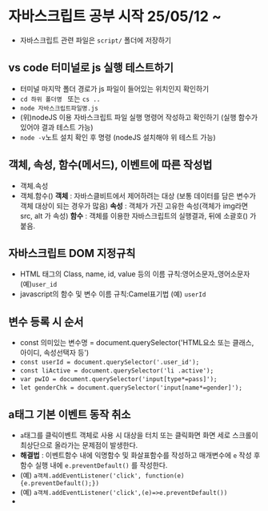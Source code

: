 # 자바스크립트 공부 시작 25/05/12 ~
* 자바스크립트 관련 파일은 `script/` 폴더에 저장하기
## vs code 터미널로 js 실행 테스트하기
* 터미널 마지막 폴더 경로가 js 파일이 들어있는 위치인지 확인하기
* `cd 하위 폴더명 ` 또는 `cs ..`
* `node 자바스크립트파일명.js`
* (위)nodeJS 이용 자바스크립트 파일 실행 명령어 작성하고 확인하기
(실행 함수가 있어야 결과 테스트 가능)
* `node -v`노트 설치 확인 후 명령 (nodeJS 설치해야 위 테스트 가능)
## 객체, 속성, 함수(메서드), 이벤트에 따른 작성법
* 객체.속성
* 객체.함수()
**객체** : 자바스클비트에서 제어하려는 대상 (보통 데이터를 담은 변수가 객체 대상이 되는 경우가 많음) 
**속성** : 객체가 가진 고유한 속성(객체가 img라면 src, alt 가 속성) 
**함수** : 객체를 이용한 자바스크립트의 실행결과, 뒤에 소괄호() 가 붙음.
## 자바스크립트 DOM 지정규칙
* HTML 태그의 Class, name, id, value 등의 이름 규칙:영어소문자_영어소문자 (예)`user_id`
* javascript의 함수 및 변수 이름 규칙:Camel표기법 (예) `userId`
## 변수 등록 시 순서
* const 의미있는 변수명 = document.querySelector('HTML요소 또는 클래스, 아이디, 속성선택자 등')
* `const userId = document.querySelector('.user_id');`
* `const liActive = document.querySelector('li .active');`
* `var pwIO = document.querySelector('input[type*=pass]');`
* `let genderChk = document.querySelector('input[name*=gender]');`
## a태그 기본 이벤트 동작 취소
* `a`태그를 클릭이벤트 객체로 사용 시 대상을 터치 또는 클릭화면 화면 세로 스크롤이 최상단으로 올라가는 문제점이 발생한다.
* **해결법** : 이벤트함수 내에 익명함수 및 화살표함수를 작성하고 매개변수에 `e` 작성 후 함수 실행 내에 `e.preventDefault()` 를 작성한다.
* (예) `a객체.addEventListener('click', function(e){e.preventDefault();})` 
* (예) `a객체.addEventListener('click',(e)=>e.preventDefault())`
* 